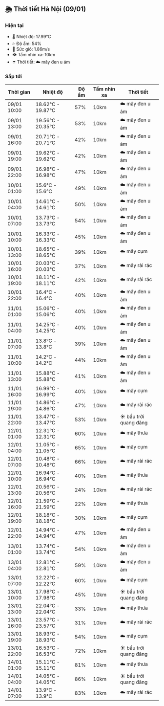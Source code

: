 ## 🌦️ Thời tiết Hà Nội (09/01)

### Hiện tại

- 🌡️ Nhiệt độ: 17.99℃
- 💦 Độ ẩm: 54%
- 💨 Sức gió: 1.86m/s
- 👁️ Tầm nhìn xa: 10km
- ☂️ Thời tiết: ☁️ mây đen u ám

### Sắp tới

| Thời gian | Nhiệt độ | Độ ẩm | Tầm nhìn xa | Thời tiết |
| --- | --- | --- | --- | --- |
| 09/01 10:00 | 18.62℃ - 19.87℃ | 57% | 10km | ☁️ mây đen u ám |
| 09/01 13:00 | 19.56℃ - 20.35℃ | 53% | 10km | ☁️ mây đen u ám |
| 09/01 16:00 | 20.71℃ - 20.71℃ | 42% | 10km | ☁️ mây đen u ám |
| 09/01 19:00 | 19.62℃ - 19.62℃ | 42% | 10km | ☁️ mây đen u ám |
| 09/01 22:00 | 16.98℃ - 16.98℃ | 47% | 10km | ☁️ mây đen u ám |
| 10/01 01:00 | 15.6℃ - 15.6℃ | 49% | 10km | ☁️ mây đen u ám |
| 10/01 04:00 | 14.61℃ - 14.61℃ | 50% | 10km | ☁️ mây đen u ám |
| 10/01 07:00 | 13.73℃ - 13.73℃ | 54% | 10km | ☁️ mây đen u ám |
| 10/01 10:00 | 16.33℃ - 16.33℃ | 45% | 10km | ☁️ mây đen u ám |
| 10/01 13:00 | 18.65℃ - 18.65℃ | 39% | 10km | ☁️ mây cụm |
| 10/01 16:00 | 20.03℃ - 20.03℃ | 37% | 10km | ☁️ mây rải rác |
| 10/01 19:00 | 18.11℃ - 18.11℃ | 42% | 10km | ☁️ mây rải rác |
| 10/01 22:00 | 16.4℃ - 16.4℃ | 40% | 10km | ☁️ mây đen u ám |
| 11/01 01:00 | 15.06℃ - 15.06℃ | 40% | 10km | ☁️ mây đen u ám |
| 11/01 04:00 | 14.25℃ - 14.25℃ | 40% | 10km | ☁️ mây đen u ám |
| 11/01 07:00 | 13.8℃ - 13.8℃ | 39% | 10km | ☁️ mây đen u ám |
| 11/01 10:00 | 14.2℃ - 14.2℃ | 44% | 10km | ☁️ mây đen u ám |
| 11/01 13:00 | 15.88℃ - 15.88℃ | 41% | 10km | ☁️ mây đen u ám |
| 11/01 16:00 | 16.99℃ - 16.99℃ | 40% | 10km | ☁️ mây cụm |
| 11/01 19:00 | 14.86℃ - 14.86℃ | 47% | 10km | ☁️ mây rải rác |
| 11/01 22:00 | 13.47℃ - 13.47℃ | 53% | 10km | ☀️ bầu trời quang đãng |
| 12/01 01:00 | 12.31℃ - 12.31℃ | 60% | 10km | ☁️ mây thưa |
| 12/01 04:00 | 11.05℃ - 11.05℃ | 65% | 10km | ☁️ mây cụm |
| 12/01 07:00 | 10.48℃ - 10.48℃ | 66% | 10km | ☁️ mây rải rác |
| 12/01 10:00 | 16.94℃ - 16.94℃ | 40% | 10km | ☁️ mây thưa |
| 12/01 13:00 | 20.56℃ - 20.56℃ | 24% | 10km | ☁️ mây rải rác |
| 12/01 16:00 | 21.59℃ - 21.59℃ | 22% | 10km | ☁️ mây thưa |
| 12/01 19:00 | 18.18℃ - 18.18℃ | 30% | 10km | ☁️ mây cụm |
| 12/01 22:00 | 14.94℃ - 14.94℃ | 47% | 10km | ☁️ mây đen u ám |
| 13/01 01:00 | 13.74℃ - 13.74℃ | 54% | 10km | ☁️ mây đen u ám |
| 13/01 04:00 | 12.81℃ - 12.81℃ | 59% | 10km | ☁️ mây đen u ám |
| 13/01 07:00 | 12.22℃ - 12.22℃ | 60% | 10km | ☁️ mây cụm |
| 13/01 10:00 | 17.98℃ - 17.98℃ | 45% | 10km | ☀️ bầu trời quang đãng |
| 13/01 13:00 | 22.04℃ - 22.04℃ | 33% | 10km | ☁️ mây thưa |
| 13/01 16:00 | 23.57℃ - 23.57℃ | 31% | 10km | ☁️ mây rải rác |
| 13/01 19:00 | 18.93℃ - 18.93℃ | 54% | 10km | ☁️ mây cụm |
| 13/01 22:00 | 16.53℃ - 16.53℃ | 72% | 10km | ☀️ bầu trời quang đãng |
| 14/01 01:00 | 15.11℃ - 15.11℃ | 81% | 10km | ☁️ mây thưa |
| 14/01 04:00 | 14.05℃ - 14.05℃ | 86% | 10km | ☀️ bầu trời quang đãng |
| 14/01 07:00 | 13.9℃ - 13.9℃ | 83% | 10km | ☁️ mây rải rác |
